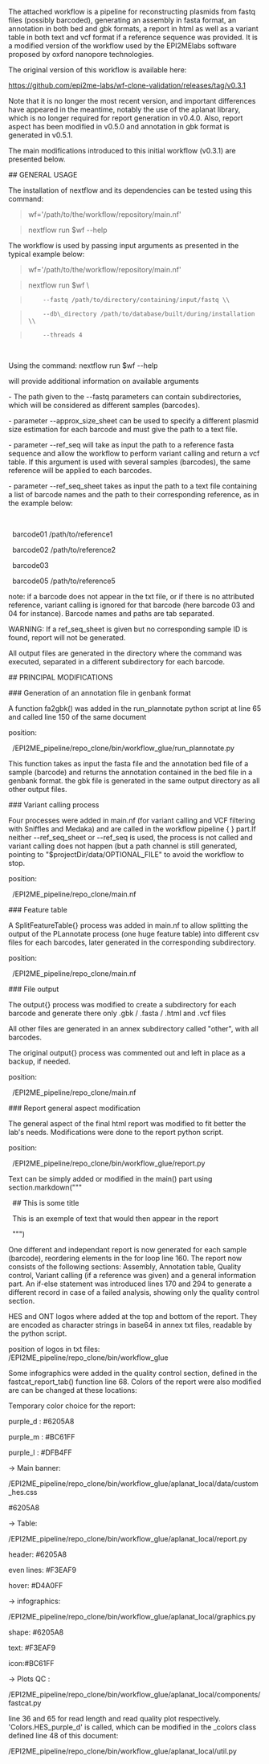 

The attached workflow is a pipeline for reconstructing plasmids from fastq files (possibly barcoded), generating an assembly in fasta format, an annotation in both bed and gbk formats, a report in html as well as a variant table in both text and vcf format if a reference sequence was provided. It is a modified version of the workflow used by the EPI2MElabs software proposed by oxford nanopore technologies.



The original version of this workflow is available here: 



https://github.com/epi2me-labs/wf-clone-validation/releases/tag/v0.3.1



Note that it is no longer the most recent version, and important differences have appeared in the meantime, notably the use of the aplanat library, which is no longer required for report generation in v0.4.0. Also, report aspect has been modified in v0.5.0 and annotation in gbk format is generated in v0.5.1.



The main modifications introduced to this initial workflow (v0.3.1) are presented below.





\## GENERAL USAGE





The installation of nextflow and its dependencies can be tested using this command:



> wf='/path/to/the/workflow/repository/main.nf'

> nextflow run $wf --help





The workflow is used by passing input arguments as presented in the typical example below:



> wf='/path/to/the/workflow/repository/main.nf'

> nextflow run $wf \\

>         --fastq /path/to/directory/containing/input/fastq \\

>         --db\_directory /path/to/database/built/during/installation \\

>         --threads 4

&nbsp;	



Using the command: nextflow run $wf --help 

will provide additional information on available arguments



\- The path given to the --fastq parameters can contain subdirectories, which will be considered as different samples (barcodes).



\- parameter --approx\_size\_sheet can be used to specify a different plasmid size estimation for each barcode and must give the path to a text file.



\- parameter --ref\_seq will take as input the path to a reference fasta sequence and allow the workflow to perform variant calling and return a vcf table. If this argument is used with several samples (barcodes), the same reference will be applied to each barcodes.



\- parameter  --ref\_seq\_sheet takes as input the path to a text file containing a list of barcode names and the path to their corresponding reference, as in the example below:

&nbsp;	

&nbsp;	barcode01	/path/to/reference1

&nbsp;	barcode02	/path/to/reference2

&nbsp;	barcode03

&nbsp;	barcode05	/path/to/reference5



note: if a barcode does not appear in the txt file, or if there is no attributed reference, variant calling is ignored for that barcode (here barcode 03 and 04 for 	instance). Barcode names and paths are tab separated.

WARNING: If a ref\_seq\_sheet is given but no corresponding sample ID is found, report will not be generated.



All output files are generated in the directory where the command was executed, separated in a different subdirectory for each barcode.





\## PRINCIPAL MODIFICATIONS



\### Generation of an annotation file in genbank format



A function fa2gbk() was added in the run\_plannotate python script at line 65 and called line 150 of the same document



position:

&nbsp;	/EPI2ME\_pipeline/repo\_clone/bin/workflow\_glue/run\_plannotate.py



This function takes as input the fasta file and the annotation bed file of a sample (barcode) and returns the annotation contained in the bed file in a genbank format. the gbk file is generated in the same output directory as all other output files.



\### Variant calling process



Four processes were added in main.nf (for variant calling and VCF filtering with Sniffles and Medaka) and are called in the workflow pipeline { } part.If neither --ref\_seq\_sheet or --ref\_seq is used, the process is not called and variant calling does not happen (but a path channel is still generated, pointing to "$projectDir/data/OPTIONAL\_FILE" to avoid the workflow to stop.



position:

&nbsp;	/EPI2ME\_pipeline/repo\_clone/main.nf



\### Feature table



A SplitFeatureTable{} process was added in main.nf to allow splitting the output of the PLannotate process (one huge feature table) into different csv files for each barcodes, later generated in the corresponding subdirectory.



position:

&nbsp;	/EPI2ME\_pipeline/repo\_clone/main.nf 



\### File output



The output{} process was modified to create a subdirectory for each barcode and generate there only .gbk / .fasta / .html and .vcf files

All other files are generated in an annex subdirectory called "other", with all barcodes.

The original output{} process was commented out and left in place as a backup, if needed.



position:

&nbsp;	/EPI2ME\_pipeline/repo\_clone/main.nf



\### Report general aspect modification



The general aspect of the final html report was modified to fit better the lab's needs. Modifications were done to the report python script.

position:

&nbsp;	/EPI2ME\_pipeline/repo\_clone/bin/workflow\_glue/report.py



Text can be simply added or modified in the main() part using section.markdown("""

&nbsp;								## This is some title

&nbsp;								This is an exemple of text that would then appear in the report

&nbsp;							    """)



One different and independant report is now generated for each sample (barcode), reordering elements in the for loop line 160. The report now consists of the following sections: Assembly, Annotation table, Quality control, Variant calling (if a reference was given) and a general information part. An if-else statement was introduced lines 170 and 294 to generate a different record in case of a failed analysis, showing only the quality control section.



HES and ONT logos where added at the top and bottom of the report. They are encoded as character strings in base64 in annex txt files, readable by the python script.

position of logos in txt files: /EPI2ME\_pipeline/repo\_clone/bin/workflow\_glue



Some infographics were added in the quality control section, defined in the fastcat\_report\_tab() function line 68. Colors of the report were also modified are can be changed at these locations:



Temporary color choice for the report:

purple\_d : #6205A8

purple\_m : #BC61FF

purple\_l : #DFB4FF



-> Main banner:

/EPI2ME\_pipeline/repo\_clone/bin/workflow\_glue/aplanat\_local/data/custom\_hes.css

\#6205A8



-> Table:

/EPI2ME\_pipeline/repo\_clone/bin/workflow\_glue/aplanat\_local/report.py

header: #6205A8

even lines: #F3EAF9

hover: #D4A0FF



-> infographics:

/EPI2ME\_pipeline/repo\_clone/bin/workflow\_glue/aplanat\_local/graphics.py

shape: #6205A8

text: #F3EAF9

icon:#BC61FF



-> Plots QC :

/EPI2ME\_pipeline/repo\_clone/bin/workflow\_glue/aplanat\_local/components/fastcat.py

line 36 and 65 for read length and read quality plot respectively. 'Colors.HES\_purple\_d' is called, which can be modified in the \_colors class defined line 48 of this document:

/EPI2ME\_pipeline/repo\_clone/bin/workflow\_glue/aplanat\_local/util.py













